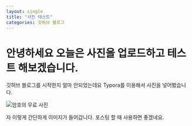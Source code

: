 ```yaml
---
layout: single
title: "사진 테스트"
categories: 깃허브 블로그
---
```



# 안녕하세요 오늘은 사진을 업로드하고 테스트 해보겠습니다.

깃허브 블로그를 시작한지 얼마 안되었는데요 Typora를 이용해서 사진을 넣어봤습니다.

![암호의 무료 사진](https://cdn.pixabay.com/photo/2015/12/04/14/05/code-1076536_960_720.jpg)

자 이렇게 간단하게 이미지가 들어갑니다. 포스팅 할 때 사용하면 좋겠네요.